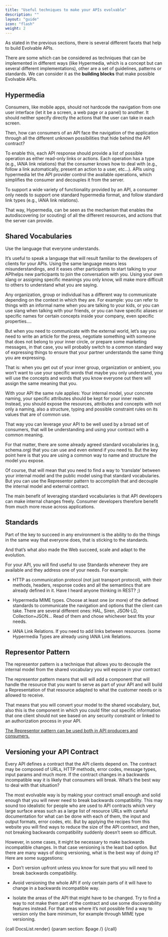 ```yaml
---
title: "Useful techniques to make your APIs evolvable"
description: ""
layout: "guide"
icon: "flash"
weight: 2
---
```



As stated in the previous sections, there is several different facets that help to build Evolvable APIs.

There are some which can be considered as techniques that can be implemented in different ways (like Hypermedia, which is a concept but can several different implementations), other are a set of guidelines, patterns or standards. We can consider it as the **building blocks** that make possible Evolvable APIs.

<article id="1">

## Hypermedia

Consumers, like mobile apps, should not hardcode the navigation from one user interface (let it be a screen, a web page or a panel) to another. It should neither specify directly the actions that the user can take in each screen.

Then, how can consumers of an API face the navigation of the application through all the different unknown possibilities that hide behind the API contract?

To enable this, each API response should provide a list of possible operation as either read-only links or actions. Each operation has a type (e.g., IANA link relations) that the consumer knows how to deal with (e.g., follow a link automatically, present an action to a user, etc...). APIs using hypermedia let the API provider control the available operations, which simplifies the consumer and decouples it from the server.

To support a wide variety of functionality provided by an API, a consumer only needs to support one standard hypermedia format, and follow standard link types (e.g., IANA link relations).

That way, Hypermedia, can be seen as the mechanism that enables the autodiscovering (or scouting) of all the different resources, and actions that the server can provide.

</article>

<article id="2">

## Shared Vocabularies

Use the language that everyone understands.

It’s useful to speak a language that will result familiar to the developers of clients for your APIs. Using the same language means less misunderstandings, and it eases other participants to start talking to your APIhelps new participants to join the conversation with you. Using your own slang or assigning specific meanings you only know, will make more difficult to others to understand what you are saying.

Any organization, group or individual has a different way to communicate depending on the context in which they are. For example: you can refer to things with an informal name when you are talking to your kids, or you can use slang when talking with your friends, or you can have specific aliases or specific names for certain concepts inside your company, even specific properties….

But when you need to communicate with the external world, let’s say you need to write an article for the press, negotiate something with someone that does not belong to your inner circle, or prepare some marketing messages, in that case, you will probably switch to a common standard way of expressing things to ensure that your partner understands the same thing you are expressing.

That is: when you get out of your inner group, organization or ambient, you won’t want to use your specific words that maybe you only understand, you will use the concepts and words that you know everyone out there will assign the same meaning that you.

With your API the same rule applies: Your internal model, your concrete naming, your specific attributes should be kept for your inner realm. Instead, you should expose the resources, attributes and concepts with not only a naming, also a structure, typing and possible constraint rules on its values that are of common use.

That way you can leverage your API to be well used by a broad set of consumers, that will be understanding and using your contract with a common meaning.

For that matter, there are some already agreed standard vocabularies (e.g, schema.org) that you can use and even extend if you need to. But the key point here is that you are using a common way to name and structure the model you expose.

Of course, that will mean that you need to find a way to ‘translate’ between your internal model and the public model using that standard vocabularies. But you can use the Representor pattern to accomplish that and decouple the internal model and external contract.

The main benefit of leveraging standard vocabularies  is that API developers can make internal changes freely. Consumer developers therefore benefit from much more reuse across applications.

</article>

<article id="3">

## Standards

Part of the key to succeed in any environment is the ability to do the things in the same way that everyone does, that is sticking to the standards.

And that’s what also made the Web succeed, scale and adapt to the evolution.

For your API, you will find useful to use Standards whenever they are available and they address one of your needs. For example:

* HTTP as communication protocol (not just transport protocol), with their methods, headers, response codes and all the semantincs that are already defined in it. Have I heard anyone thinking in REST? ;)

* Hypermedia MIME types. Choose at least one (or more) of the defined standards to communicate the navigation and options that the client can take. There are several different ones: HAL, Siren, JSON-LD, Collection+JSON… Read of them and chose whichever best fits your needs.

* IANA Link Relations. If you need to add links between resources. (some Hypermedia Types are already using IANA Link Relations.

</article>

<article id="4">

## Representor Pattern

The representor pattern is a technique that allows you to decouple the internal model from the shared vocabulary you will expose in your contract

The representor pattern means that will will add a component that will handle the resource that you want to serve as part of your API and will build a Representation of that resource adapted to what the customer needs or is allowed to receive.

That means that you will convert your model to the shared vocabulary, but, also this is the component in which you could filter out specific information that one client should not see based on any security constraint or linked to an authorization process in your API.

[The Representor pattern can be used both in API producers and consumers.](https://github.com/the-hypermedia-project/charter#representor-pattern)

</article>

<article id="5">

## Versioning your API Contract

Every API defines a contract that the API clients depend on. The contract may be composed of URLs, HTTP methods, error codes, message types, input params and much more. If the contract changes in a backwards incompatible way it is likely that consumers will break. What’s the best way to deal with that situation?

The most evolvable way is by making your contract small enough and solid enough that you will never need to break backwards compatibility. This may sound too idealistic for people who are used to API contracts which very large surface areas such as a large list of resource URLs with careful documentation for what can be done with each of them, the input and output formats, error codes, etc. But by applying the recipes from this website you will find ways to reduce the size of the API contract, and then, not breaking backwards compatibility suddenly doesn’t seem so difficult.

However, in some cases, it might be necessary to make backwards incompatible changes. In that case versioning is the least bad option. But there are many ways of doing versioning, what is the best way of doing it? Here are some suggestions:

* Don’t version upfront unless you know for sure that you will need to break backwards compatibility.

* Avoid versioning the whole API if only certain parts of it will have to change in a backwards incompatible way.

* Isolate the areas of the API that might have to be changed. Try to find a way to not make them part of the contract and use some discoverability features instead. For that areas where it’s not possible find a way to version only the bare minimum, for example through MIME type versioning.

{call DocsList.render}
	{param section: $page /}
{/call}

</article>
